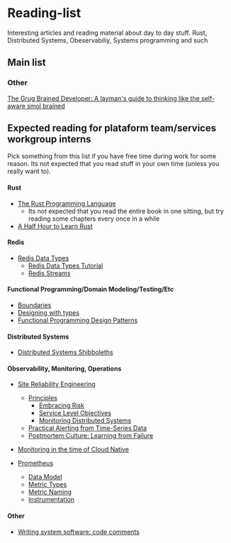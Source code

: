 # Reading-list
Interesting articles and reading material about day to day stuff. Rust, Distributed Systems, Obeservabiliy, Systems programming and such 


## Main list

### Other
  [The Grug Brained Developer: A layman's guide to thinking like the self-aware smol brained](https://grugbrain.dev/)


## Expected reading for plataform team/services workgroup interns
Pick something from this list if you have free time during work for some reason. Its not expected that you read stuff in your own time (unless you really want to).

#### Rust
- [The Rust Programming Language](https://doc.rust-lang.org/book/)
  - Its not expected that you read the entire book in one sitting, but try reading some chapters every once in a while
- [A Half Hour to Learn Rust](https://fasterthanli.me/articles/a-half-hour-to-learn-rust)

#### Redis
- [Redis Data Types](https://redis.io/docs/manual/data-types/)
  - [Redis Data Types Tutorial](https://redis.io/docs/manual/data-types/data-types-tutorial/)
  - [Redis Streams](https://redis.io/docs/manual/data-types/streams/)

#### Functional Programming/Domain Modeling/Testing/Etc
- [Boundaries](https://www.destroyallsoftware.com/talks/boundaries)
- [Designing with types](https://fsharpforfunandprofit.com/series/designing-with-types/)
- [Functional Programming Design Patterns](https://fsharpforfunandprofit.com/fppatterns/)

#### Distributed Systems
- [Distributed Systems Shibboleths](https://jolynch.github.io/posts/distsys_shibboleths/)


#### Observability, Monitoring, Operations
- [Site Reliability Engineering](https://sre.google/sre-book/table-of-contents/)
  - [Principles](https://sre.google/sre-book/part-II-principles/)
    - [Embracing Risk](https://sre.google/sre-book/embracing-risk/) 
    - [Service Level Objectives](https://sre.google/sre-book/service-level-objectives/)
    - [Monitoring Distributed Systems](https://sre.google/sre-book/monitoring-distributed-systems/)
  - [Practical Alerting from Time-Series Data](https://sre.google/sre-book/practical-alerting/)
  - [Postmortem Culture: Learning from Failure](https://sre.google/sre-book/postmortem-culture/)

- [Monitoring in the time of Cloud Native](https://copyconstruct.medium.com/monitoring-in-the-time-of-cloud-native-c87c7a5bfa3e)
- [Prometheus](https://prometheus.io/docs/introduction)
  - [Data Model](https://prometheus.io/docs/concepts/data_model/)
  - [Metric Types](https://prometheus.io/docs/concepts/metric_types/)
  - [Metric Naming](https://prometheus.io/docs/practices/naming/)
  - [Instrumentation](https://prometheus.io/docs/practices/instrumentation/)

#### Other
- [Writing system software: code comments](http://antirez.com/news/124)

